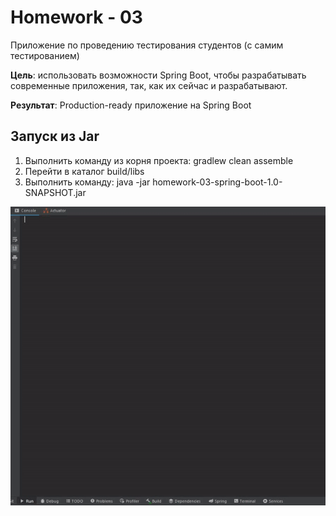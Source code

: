 # Homework - 03

Приложение по проведению тестирования студентов (с самим тестированием)

**Цель**: использовать возможности Spring Boot, чтобы разрабатывать современные приложения, так, как их сейчас и разрабатывают. 

**Результат**: Production-ready приложение на Spring Boot

## Запуск из Jar

1. Выполнить команду из корня проекта: gradlew clean assemble
2. Перейти в каталог build/libs
3. Выполнить команду: java -jar homework-03-spring-boot-1.0-SNAPSHOT.jar

![](screen.gif)
